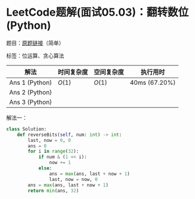 # LeetCode题解(面试05.03)：翻转数位(Python)

题目：[原题链接](https://leetcode-cn.com/problems/reverse-bits-lcci/)（简单）

标签：位运算、贪心算法

| 解法           | 时间复杂度 | 空间复杂度 | 执行用时      |
| -------------- | ---------- | ---------- | ------------- |
| Ans 1 (Python) | $O(1)$     | $O(1)$     | 40ms (67.20%) |
| Ans 2 (Python) |            |            |               |
| Ans 3 (Python) |            |            |               |

解法一：

```python
class Solution:
    def reverseBits(self, num: int) -> int:
        last, now = 0, 0
        ans = 0
        for i in range(32):
            if num & (1 << i):
                now += 1
            else:
                ans = max(ans, last + now + 1)
                last, now = now, 0
        ans = max(ans, last + now + 1)
        return min(ans, 32)
```